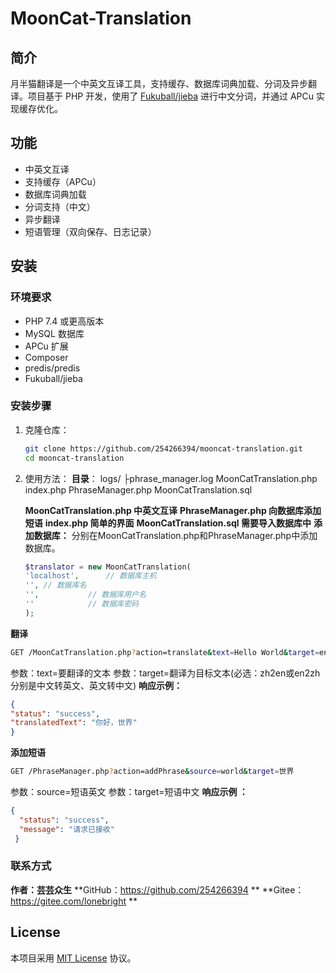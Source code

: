 # MoonCat-Translation

## 简介
月半猫翻译是一个中英文互译工具，支持缓存、数据库词典加载、分词及异步翻译。项目基于 PHP 开发，使用了 [Fukuball/jieba](https://github.com/Fukuball/jieba-php) 进行中文分词，并通过 APCu 实现缓存优化。

## 功能
- 中英文互译
- 支持缓存（APCu）
- 数据库词典加载
- 分词支持（中文）
- 异步翻译
- 短语管理（双向保存、日志记录）

## 安装

### 环境要求
- PHP 7.4 或更高版本
- MySQL 数据库
- APCu 扩展
- Composer
- predis/predis
- Fukuball/jieba

### 安装步骤
1. 克隆仓库：
   ```bash
   git clone https://github.com/254266394/mooncat-translation.git
   cd mooncat-translation
   ```
2. 使用方法：
**目录**：
logs/
├phrase_manager.log
MoonCatTranslation.php
index.php
PhraseManager.php
MoonCatTranslation.sql

   **MoonCatTranslation.php 中英文互译**
   **PhraseManager.php 向数据库添加短语**
   **index.php 简单的界面**
   **MoonCatTranslation.sql 需要导入数据库中**
   **添加数据库：** 分别在MoonCatTranslation.php和PhraseManager.php中添加数据库。
   ```php
   $translator = new MoonCatTranslation(
   'localhost',      // 数据库主机
   '', // 数据库名
   '',           // 数据库用户名
   ''            // 数据库密码
   );
   ```
**翻译**
   ```bash
   GET /MoonCatTranslation.php?action=translate&text=Hello World&target=en2zh
   ```
  参数：text=要翻译的文本
  参数：target=翻译为目标文本(必选：zh2en或en2zh 分别是中文转英文、英文转中文)
  **响应示例：**
  ```json
  {
  "status": "success",
  "translatedText": "你好，世界"
  }
  ```
**添加短语**
  ```bash
  GET /PhraseManager.php?action=addPhrase&source=world&target=世界
  ```
  参数：source=短语英文
  参数：target=短语中文
  **响应示例 ：**
  ```json
  {
    "status": "success",
    "message": "请求已接收"
   }
  ```
  
  ### 联系方式
  **作者：芸芸众生**
  **GitHub：https://github.com/254266394 **
  **Gitee：https://gitee.com/lonebright **

  ## License
   本项目采用 [MIT License](LICENSE) 协议。
